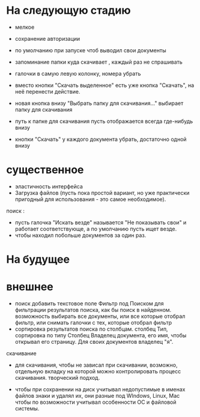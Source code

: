 На следующую стадию
==============================

* мелкое

* сохранение авторизации
* по умолчанию при запуске чтоб выводил свои документы
* запоминание папки куда скачивает , каждый раз не спрашивать
* галочки в самую левую колонку, номера убрать
* вместо кнопки "Скачать выделенное" есть уже кнопка "Скачать", на неё перенести действие.
* новая кнопка внизу "Выбрать папку для скачивания..." выбирает папку для скачивания
* путь к папке для скачивания пусть отображается всегда где-нибудь внизу
* кнопки "Скачать" у каждого документа убрать, достаточно одной внизу 

существенное
================
* эластичность интерфейса
* Загрузка файлов (пусть пока простой вариант, но уже практически пригодный для использования - это самое необходимое).

поиск : 
* пусть галочка "Искать везде" называется "Не показывать свои" и работает соответствующе, а по умолчанию пусть ищет везде.
* чтобы находил побольше документов за один раз.


На будущее
==============


внешнее
=========

* поиск
добавить текстовое поле Фильтр под Поиском для фильтрации результатов поиска, как бы поиск в найденном.
возможность выбирать все документы, или все которые отобрал фильтр, или снимать галочки с тех, которые отобрал фильтр
* сортировка результатов поиска по столбцам.
столбец Тип, сортировка по типу Столбец Владелец документа, его имя, чтобы открывал его страницу. Для своих документов владелец "я".

скачивание
* для скачивания, чтобы не зависал при скачивании, возможно, отдельную вкладку на которой можно контролировать процесс скачивания. творческий подход.

* чтобы при сохранении на диск учитывал недопустимые в именах файлов знаки и удалял их, они разные под WIndows, Linux, Mac чтобы по возможности учитывал особенности ОС и файловой системы.